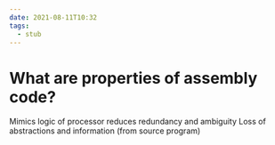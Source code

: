 ```yaml
---
date: 2021-08-11T10:32
tags: 
  - stub
---
```


# What are properties of assembly code?


Mimics logic of processor
reduces redundancy and ambiguity
Loss of abstractions and information (from source program)
